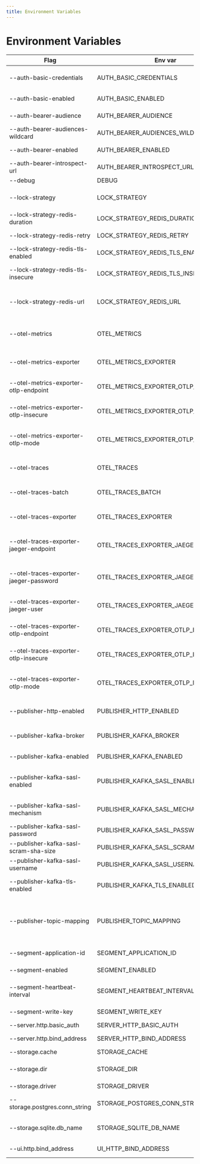 ```yaml
---
title: Environment Variables
---
```

# Environment Variables

 |Flag                                   |Env var                              |Default value                    |Description                                            |
 |-                                      |-                                    |-                                |-                                                      |
 |--auth-basic-credentials               |AUTH_BASIC_CREDENTIALS               |[]                               |HTTP basic auth credentials (<username>:<password>)    |
 |--auth-basic-enabled                   |AUTH_BASIC_ENABLED                   |false                            |Enable basic auth                                      |
 |--auth-bearer-audience                 |AUTH_BEARER_AUDIENCE                 |[]                               |Allowed audiences                                      |
 |--auth-bearer-audiences-wildcard       |AUTH_BEARER_AUDIENCES_WILDCARD       |false                            |Don't check audience                                   |
 |--auth-bearer-enabled                  |AUTH_BEARER_ENABLED                  |false                            |Enable bearer auth                                     |
 |--auth-bearer-introspect-url           |AUTH_BEARER_INTROSPECT_URL           |                                 |OAuth2 introspect URL                                  |
 |--debug                                |DEBUG                                |false                            |Debug mode                                             |
 |--lock-strategy                        |LOCK_STRATEGY                        |memory                           |Lock strategy (memory, none, redis)                    |
 |--lock-strategy-redis-duration         |LOCK_STRATEGY_REDIS_DURATION         |1m0s                             |Lock duration                                          |
 |--lock-strategy-redis-retry            |LOCK_STRATEGY_REDIS_RETRY            |1s                               |Retry lock period                                      |
 |--lock-strategy-redis-tls-enabled      |LOCK_STRATEGY_REDIS_TLS_ENABLED      |false                            |Use tls on redis                                       |
 |--lock-strategy-redis-tls-insecure     |LOCK_STRATEGY_REDIS_TLS_INSECURE     |false                            |Whether redis is trusted or not                        |
 |--lock-strategy-redis-url              |LOCK_STRATEGY_REDIS_URL              |                                 |Redis url when using redis locking strategy            |
 |--otel-metrics                         |OTEL_METRICS                         |false                            |Enable OpenTelemetry metrics support                   |
 |--otel-metrics-exporter                |OTEL_METRICS_EXPORTER                |stdout                           |OpenTelemetry metrics exporter                         |
 |--otel-metrics-exporter-otlp-endpoint  |OTEL_METRICS_EXPORTER_OTLP_ENDPOINT  |                                 |OpenTelemetry metrics grpc endpoint                    |
 |--otel-metrics-exporter-otlp-insecure  |OTEL_METRICS_EXPORTER_OTLP_INSECURE  |false                            |OpenTelemetry metrics grpc insecure                    |
 |--otel-metrics-exporter-otlp-mode      |OTEL_METRICS_EXPORTER_OTLP_MODE      |grpc                             |OpenTelemetry metrics OTLP exporter mode (grpc|http)   |
 |--otel-traces                          |OTEL_TRACES                          |false                            |Enable OpenTelemetry traces support                    |
 |--otel-traces-batch                    |OTEL_TRACES_BATCH                    |false                            |Use OpenTelemetry batching                             |
 |--otel-traces-exporter                 |OTEL_TRACES_EXPORTER                 |stdout                           |OpenTelemetry traces exporter                          |
 |--otel-traces-exporter-jaeger-endpoint |OTEL_TRACES_EXPORTER_JAEGER_ENDPOINT |                                 |OpenTelemetry traces Jaeger exporter endpoint          |
 |--otel-traces-exporter-jaeger-password |OTEL_TRACES_EXPORTER_JAEGER_PASSWORD |                                 |OpenTelemetry traces Jaeger exporter password          |
 |--otel-traces-exporter-jaeger-user     |OTEL_TRACES_EXPORTER_JAEGER_USER     |                                 |OpenTelemetry traces Jaeger exporter user              |
 |--otel-traces-exporter-otlp-endpoint   |OTEL_TRACES_EXPORTER_OTLP_ENDPOINT   |                                 |OpenTelemetry traces grpc endpoint                     |
 |--otel-traces-exporter-otlp-insecure   |OTEL_TRACES_EXPORTER_OTLP_INSECURE   |false                            |OpenTelemetry traces grpc insecure                     |
 |--otel-traces-exporter-otlp-mode       |OTEL_TRACES_EXPORTER_OTLP_MODE       |grpc                             |OpenTelemetry traces OTLP exporter mode (grpc|http)    |
 |--publisher-http-enabled               |PUBLISHER_HTTP_ENABLED               |false                            |Sent write event to http endpoint                      |
 |--publisher-kafka-broker               |PUBLISHER_KAFKA_BROKER               |[]                               |Kafka address is kafka enabled                         |
 |--publisher-kafka-enabled              |PUBLISHER_KAFKA_ENABLED              |false                            |Publish write events to kafka                          |
 |--publisher-kafka-sasl-enabled         |PUBLISHER_KAFKA_SASL_ENABLED         |false                            |Enable SASL authentication on kafka publisher          |
 |--publisher-kafka-sasl-mechanism       |PUBLISHER_KAFKA_SASL_MECHANISM       |                                 |SASL authentication mechanism                          |
 |--publisher-kafka-sasl-password        |PUBLISHER_KAFKA_SASL_PASSWORD        |                                 |SASL password                                          |
 |--publisher-kafka-sasl-scram-sha-size  |PUBLISHER_KAFKA_SASL_SCRAM_SHA_SIZE  |512                              |SASL SCRAM SHA size                                    |
 |--publisher-kafka-sasl-username        |PUBLISHER_KAFKA_SASL_USERNAME        |                                 |SASL username                                          |
 |--publisher-kafka-tls-enabled          |PUBLISHER_KAFKA_TLS_ENABLED          |false                            |Enable TLS to connect on kafka                         |
 |--publisher-topic-mapping              |PUBLISHER_TOPIC_MAPPING              |[]                               |Define mapping between internal event types and topics |
 |--segment-application-id               |SEGMENT_APPLICATION_ID               |                                 |Segment application id                                 |
 |--segment-enabled                      |SEGMENT_ENABLED                      |true                             |Is segment enabled                                     |
 |--segment-heartbeat-interval           |SEGMENT_HEARTBEAT_INTERVAL           |24h0m0s                          |Segment heartbeat interval                             |
 |--segment-write-key                    |SEGMENT_WRITE_KEY                    |lAVEcNA5tKkhkQGp2CvTBSsbGqFsbCIF |Segment write key                                      |
 |--server.http.basic_auth               |SERVER_HTTP_BASIC_AUTH               |                                 |Http basic auth                                        |
 |--server.http.bind_address             |SERVER_HTTP_BIND_ADDRESS             |localhost:3068                   |API bind address                                       |
 |--storage.cache                        |STORAGE_CACHE                        |true                             |Storage cache                                          |
 |--storage.dir                          |STORAGE_DIR                          |/Users/clement/.numary/data      |Storage directory (for sqlite)                         |
 |--storage.driver                       |STORAGE_DRIVER                       |sqlite                           |Storage driver                                         |
 |--storage.postgres.conn_string         |STORAGE_POSTGRES_CONN_STRING         |postgresql://localhost/postgres  |Postgre connection string                              |
 |--storage.sqlite.db_name               |STORAGE_SQLITE_DB_NAME               |numary                           |SQLite database name                                   |
 |--ui.http.bind_address                 |UI_HTTP_BIND_ADDRESS                 |localhost:3068                   |UI bind address                                        |
